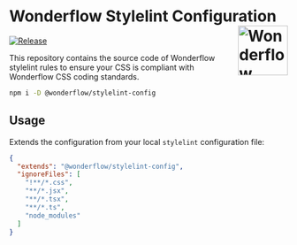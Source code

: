 # Wonderflow Stylelint Configuration [<img src="https://svgshare.com/i/Ygj.svg" alt="Wonderflow Logo" width="90" height="90" align="right">](https://design.wonderflow.ai)

[![Release](https://github.com/wonderflow-bv/stylelint-config-wonderflow/actions/workflows/release.yml/badge.svg?branch=main)](https://github.com/wonderflow-bv/stylelint-config-wonderflow/actions/workflows/release.yml)

This repository contains the source code of Wonderflow stylelint rules to ensure your CSS is compliant with Wonderflow CSS coding standards.

```sh
npm i -D @wonderflow/stylelint-config
```

## Usage

Extends the configuration from your local `stylelint` configuration file:

```json
{
  "extends": "@wonderflow/stylelint-config",
  "ignoreFiles": [
    "!**/*.css",
    "**/*.jsx",
    "**/*.tsx",
    "**/*.ts",
    "node_modules"
  ]
}
```
